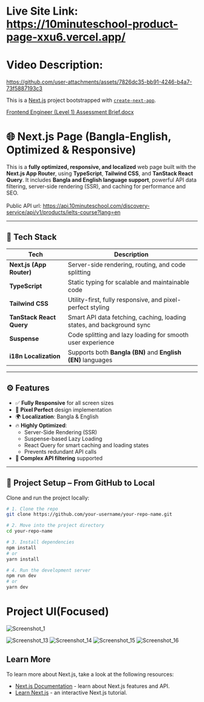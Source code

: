 # Live Site Link: https://10minuteschool-product-page-xxu6.vercel.app/

# Video Description: 
https://github.com/user-attachments/assets/7826dc35-bb91-4246-b4a7-73f5887193c3

This is a [Next.js](https://nextjs.org) project bootstrapped with [`create-next-app`](https://nextjs.org/docs/app/api-reference/cli/create-next-app).

[Frontend Engineer (Level 1) Assessment Brief.docx](https://github.com/user-attachments/files/21688528/Frontend.Engineer.Level.1.Assessment.Brief.docx)


# 🌐 Next.js Page (Bangla-English, Optimized & Responsive)

This is a **fully optimized, responsive, and localized** web page built with the **Next.js App Router**, using **TypeScript**, **Tailwind CSS**, and **TanStack React Query**. It includes **Bangla and English language support**, powerful API data filtering, server-side rendering (SSR), and caching for performance and SEO.<br/><br/>
Public API url: https://api.10minuteschool.com/discovery-service/api/v1/products/ielts-course?lang=en

---

## 🚀 Tech Stack

| Tech               | Description                                                                 |
|--------------------|-----------------------------------------------------------------------------|
| **Next.js (App Router)** | Server-side rendering, routing, and code splitting                    |
| **TypeScript**      | Static typing for scalable and maintainable code                           |
| **Tailwind CSS**    | Utility-first, fully responsive, and pixel-perfect styling                 |
| **TanStack React Query** | Smart API data fetching, caching, loading states, and background sync |
| **Suspense**        | Code splitting and lazy loading for smooth user experience                 |
| **i18n Localization** | Supports both **Bangla (BN)** and **English (EN)** languages             |

---

## ⚙️ Features

- ✅ **Fully Responsive** for all screen sizes
- 🎯 **Pixel Perfect** design implementation
- 🌍 **Localization**: Bangla & English
- 🔥 **Highly Optimized**:
  - Server-Side Rendering (SSR)
  - Suspense-based Lazy Loading
  - React Query for smart caching and loading states
  - Prevents redundant API calls
- 🧠 **Complex API filtering** supported

---



## 📁 Project Setup – From GitHub to Local

Clone and run the project locally:

```bash
# 1. Clone the repo
git clone https://github.com/your-username/your-repo-name.git

# 2. Move into the project directory
cd your-repo-name

# 3. Install dependencies
npm install
# or
yarn install

# 4. Run the development server
npm run dev
# or
yarn dev
```

# Project UI(Focused)

![Screenshot_1](https://github.com/user-attachments/assets/093f0614-12dd-4f78-b07e-4fbcb61b47c4)


![Screenshot_13](https://github.com/user-attachments/assets/35c5f051-e3d1-413f-9275-ba59cb9cd9fa)
![Screenshot_14](https://github.com/user-attachments/assets/687301b7-cc2c-4da2-94cd-29ec3c38948f)
![Screenshot_15](https://github.com/user-attachments/assets/02790479-4ef1-40e7-b548-f1173e92f76b)
![Screenshot_16](https://github.com/user-attachments/assets/d813879d-4492-4600-bea4-2bcb56ea6874)

## Learn More

To learn more about Next.js, take a look at the following resources:

- [Next.js Documentation](https://nextjs.org/docs) - learn about Next.js features and API.
- [Learn Next.js](https://nextjs.org/learn) - an interactive Next.js tutorial.



